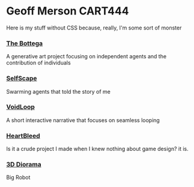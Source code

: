    <h1>Geoff Merson CART444</h1>
   <p>
     Here is my stuff without CSS because, really, I'm some sort of monster
   </p>
   <h3>
       <a href="/Bottega/README.md">The Bottega</a>
    </h3>
    <p>
      A generative art project focusing on independent agents and the contribution of individuals
   </p>
   <h3>
       <a href="/SelfScape/README.md">SelfScape</a>
    </h3>
    <p>
      Swarming agents that told the story of me
   </p>
   <h3>
       <a href="/Loop/README.md">VoidLoop</a>
    </h3>
    <p>
      A short interactive narrative that focuses on seamless looping
   </p>
   <h3>
       <a href="/HeartBleed/README.md">HeartBleed</a>
    </h3>
    <p>
      Is it a crude project I made when I knew nothing about game design? it is.
   </p>
   <h3>
       <a href="/3D/README.md">3D Diorama</a>
    </h3>
    <p>
      Big Robot
   </p>
